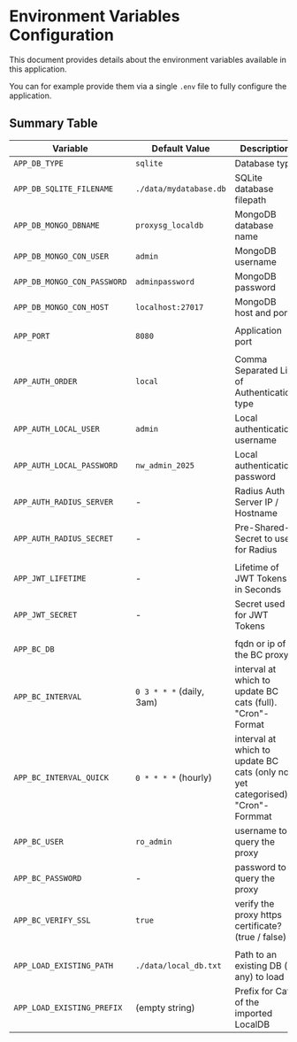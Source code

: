 # Environment Variables Configuration

This document provides details about the environment variables available in this application.

You can for example provide them via a single `.env` file to fully configure the application.

## Summary Table

| Variable                    | Default Value            | Description                                                                     | Dependencies                     |
|-----------------------------|--------------------------|---------------------------------------------------------------------------------|----------------------------------|
| `APP_DB_TYPE`               | `sqlite`                 | Database type                                                                   | -                                |
| `APP_DB_SQLITE_FILENAME`    | `./data/mydatabase.db`   | SQLite database filepath                                                        | Requires `APP_DB_TYPE=sqlite`    |
| `APP_DB_MONGO_DBNAME`       | `proxysg_localdb`        | MongoDB database name                                                           | Requires `APP_DB_TYPE=mongodb`   |
| `APP_DB_MONGO_CON_USER`     | `admin`                  | MongoDB username                                                                | Requires `APP_DB_TYPE=mongodb`   |
| `APP_DB_MONGO_CON_PASSWORD` | `adminpassword`          | MongoDB password                                                                | Requires `APP_DB_TYPE=mongodb`   |
| `APP_DB_MONGO_CON_HOST`     | `localhost:27017`        | MongoDB host and port                                                           | Requires `APP_DB_TYPE=mongodb`   |
|                             |                          |                                                                                 |                                  |
| `APP_PORT`                  | `8080`                   | Application port                                                                | -                                |
|                             |                          |                                                                                 |                                  |
| `APP_AUTH_ORDER`            | `local`                  | Comma Separated List of Authentication type                                     | -                                |
| `APP_AUTH_LOCAL_USER`       | `admin`                  | Local authentication username                                                   | Requires `APP_AUTH_ORDER=local`  |
| `APP_AUTH_LOCAL_PASSWORD`   | `nw_admin_2025`          | Local authentication password                                                   | Requires `APP_AUTH_ORDER=local`  |
| `APP_AUTH_RADIUS_SERVER`    | -                        | Radius Auth Server IP / Hostname                                                | Requires `APP_AUTH_ORDER=radius` |
| `APP_AUTH_RADIUS_SECRET`    | -                        | Pre-Shared-Secret to use for Radius                                             | Requires `APP_AUTH_ORDER=radius` |
|                             |                          |                                                                                 |                                  |
| `APP_JWT_LIFETIME`          | -                        | Lifetime of JWT Tokens in Seconds                                               | -                                |
| `APP_JWT_SECRET`            | -                        | Secret used for JWT Tokens                                                      | -                                |
|                             |                          |                                                                                 |                                  |
| `APP_BC_DB`                 |                          | fqdn or ip of the BC proxy                                                      | -                                |
| `APP_BC_INTERVAL`           | `0 3 * * *` (daily, 3am) | interval at which to update BC cats (full). "Cron"-Format                       | Requires `APP_BC_DB`             |
| `APP_BC_INTERVAL_QUICK`     | `0 * * * *` (hourly)     | interval at which to update BC cats (only not yet categorised). "Cron"- Formmat | Requires `APP_BC_DB`             |
| `APP_BC_USER`               | `ro_admin`               | username to query the proxy                                                     | Requires `APP_BC_DB`             |
| `APP_BC_PASSWORD`           | -                        | password to query the proxy                                                     | Requires `APP_BC_DB`             |
| `APP_BC_VERIFY_SSL`         | `true`                   | verify the proxy https certificate? (true / false)                              | Requires `APP_BC_DB`             |
|                             |                          |                                                                                 |                                  |
| `APP_LOAD_EXISTING_PATH`    | `./data/local_db.txt`    | Path to an existing DB (if any) to load                                         | -                                |
| `APP_LOAD_EXISTING_PREFIX`  | (empty string)           | Prefix for Cats of the imported LocalDB                                         | -                                |
